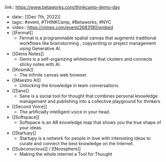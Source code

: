 ---
---

link:: https://www.betaworks.com/thinkcamp-demo-day

- date:: [[Dec 7th, 2022]]
- tags:: #event, #THINKCamp, #Betaworks, #NYC
- video:: https://vimeo.com/event/2683190/embed
- [[Fermat]]
	- Fermat is a programmable spatial canvas that augments traditional workflows like brainstorming , copywriting or project management using Generative AI.
- [[Gems Notes]]
	- Gems is a self-organizing whiteboard that clusters and connects sticky notes with AI.
- [[Kosmik]]
	- The infinite canvas web browser.
- [[Maestro AI]]
	- Unlocking the knowledge in team conversations.
- [[Sane]]
	- Sane is a social tool for thought that combines personal knowledge management and publishing into a collective playground for thinkers
- [[Second Voice]]
	- The artificially intelligent voice in your head.
- [[Softspace]]
	- Softspace is an AR knowledge map that shows you the true shape of your ideas.
- [[Startupy]]
	- Startupy is a network for people in love with interesting ideas to curate and connect the best knowledge on the Internet.
- [[Subconscious]] / [[Noosphere]]
	- Making the whole internet a Tool for Thought